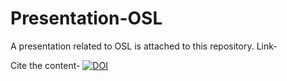 # Presentation-OSL
A presentation related to OSL is attached to this repository.
Link- 

Cite the content- [![DOI](https://zenodo.org/badge/DOI/10.5281/zenodo.3906852.svg)](https://doi.org/10.5281/zenodo.3906852)
